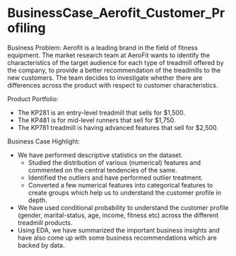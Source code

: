 # BusinessCase_Aerofit_Customer_Profiling
Business Problem:
Aerofit is a leading brand in the field of fitness equipment. The market research team at AeroFit wants to identify the characteristics of the target audience for each type of treadmill offered by the company, to provide a better recommendation of the treadmills to the new customers. The team decides to investigate whether there are differences across the product with respect to customer characteristics.

Product Portfolio:
  - The KP281 is an entry-level treadmill that sells for $1,500.
  - The KP481 is for mid-level runners that sell for $1,750.
  - The KP781 treadmill is having advanced features that sell for $2,500.

Business Case Highlight:

 - We have performed descriptive statistics on the dataset.
    - Studied the distribution of various (numerical) features and commented on the central tendencies of the same.
    - Identified the outliers and have performed outlier treatment.
    - Converted a few numerical features into categorical features to create groups which help us to understand the customer profile in depth.
 - We have used conditional probability to understand the customer profile (gender, marital-status, age, income, fitness etc) across the different treadmill products.
 - Using EDA, we have summarized the important business insights and have also come up with some business recommendations which are backed by data.
